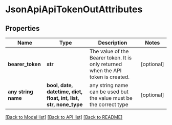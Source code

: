 # JsonApiApiTokenOutAttributes


## Properties
Name | Type | Description | Notes
------------ | ------------- | ------------- | -------------
**bearer_token** | **str** | The value of the Bearer token. It is only returned when the API token is created. | [optional] 
**any string name** | **bool, date, datetime, dict, float, int, list, str, none_type** | any string name can be used but the value must be the correct type | [optional]

[[Back to Model list]](../README.md#documentation-for-models) [[Back to API list]](../README.md#documentation-for-api-endpoints) [[Back to README]](../README.md)


